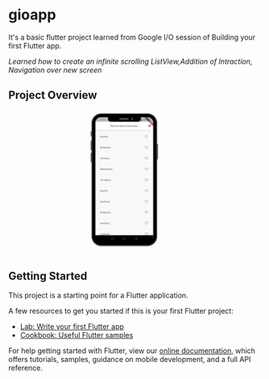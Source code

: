 # gioapp 
It's a basic flutter project learned from Google I/O session of Building your first Flutter app.
 
_Learned how to create an infinite scrolling ListView,Addition of Intraction, Navigation over new screen_
## Project Overview
![](Google_IO.gif)
## Getting Started

This project is a starting point for a Flutter application.

A few resources to get you started if this is your first Flutter project:

- [Lab: Write your first Flutter app](https://flutter.dev/docs/get-started/codelab)
- [Cookbook: Useful Flutter samples](https://flutter.dev/docs/cookbook)

For help getting started with Flutter, view our
[online documentation](https://flutter.dev/docs), which offers tutorials,
samples, guidance on mobile development, and a full API reference.

